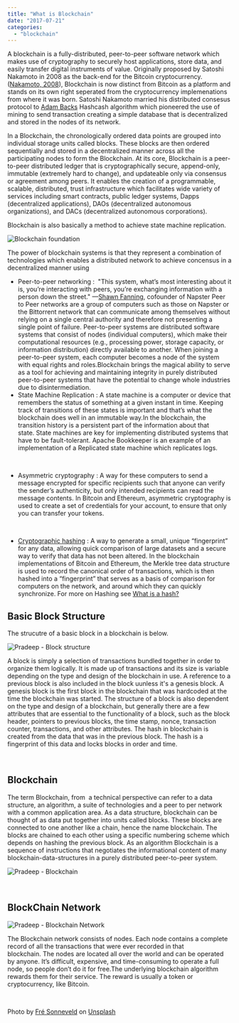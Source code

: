 ```yaml
---
title: "What is Blockchain"
date: "2017-07-21"
categories: 
  - "blockchain"
---
```


A blockchain is a fully-distributed, peer-to-peer software network which makes use of cryptography to securely host applications, store data, and easily transfer digital instruments of value. Originally proposed by Satoshi Nakamoto in 2008 as the back-end for the Bitcoin cryptocurrency.([Nakamoto, 2008](https://bitcoin.org/bitcoin.pdf)), Blockchain is now distinct from Bitcoin as a platform and stands on its own right seperated from the cryptocurrency implemenations from where it was born. Satoshi Nakamoto married his distributed consesus protocol to [Adam Backs](http://www.cypherspace.org/adam/) Hashcash algorithm which pioneered the use of mining to send transaction creating a simple database that is decentralized and stored in the nodes of its network.

In a Blockchain, the chronologically ordered data points are grouped into individual storage units called blocks. These blocks are then ordered sequentially and stored in a decentralized manner across all the participating nodes to form the Blockchain. At its core, Blockchain is a peer-to-peer distributed ledger that is cryptographically secure, append-only, immutable (extremely hard to change), and updateable only via consensus or agreement among peers. It enables the creation of a programmable, scalable, distributed, trust infrastructure which facilitates wide variety of services including smart contracts, public ledger systems, Dapps (decentralized applications), DAOs (decentralized autonomous organizations), and DACs (decentralized autonomous corporations).

Blockchain is also basically a method to achieve state machine replication.

![Blockchain foundation](images/Blockchain-foundation-1.png)

The power of blockchain systems is that they represent a combination of technologies which enables a distributed network to achieve concensus in a decentralized manner using

- Peer-to-peer networking :  "This system, what’s most interesting about it is, you’re interacting with peers, you’re exchanging information with a person down the street." —[Shawn Fanning](https://en.wikipedia.org/wiki/Shawn_Fanning), cofounder of Napster Peer to Peer networks are a group of computers such as those on Napster or the Bittorrent network that can communicate among themselves without relying on a single central authority and therefore not presenting a single point of failure. Peer-to-peer systems are distributed software systems that consist of nodes (individual computers), which make their computational resources (e.g., processing power, storage capacity, or information distribution) directly available to another. When joining a peer-to-peer system, each computer becomes a node of the system with equal rights and roles.Blockchain brings the magical ability to serve as a tool for achieving and maintaining integrity in purely distributed peer-to-peer systems that have the potential to change whole industries due to disintermediation.
- State Machine Replication : A state machine is a computer or device that remembers the status of something at a given instant in time. Keeping track of transitions of these states is important and that’s what the blockchain does well in an immutable way.In the blockchain, the transition history is a persistent part of the information about that state. State machines are key for implementing distributed systems that have to be fault-tolerant. Apache Bookkeeper is an example of an implementation of a Replicated state machine which replicates logs.

 

- Asymmetric cryptography : A way for these computers to send a message encrypted for specific recipients such that anyone can verify the sender’s authenticity, but only intended recipients can read the message contents. In Bitcoin and Ethereum, asymmetric cryptography is used to create a set of credentials for your account, to ensure that only you can transfer your tokens.

 

- [Cryptographic hashing](http://pradeeploganathan.com/blockchain/hashing/) : A way to generate a small, unique “fingerprint” for any data, allowing quick comparison of large datasets and a secure way to verify that data has not been altered. In the blockchain implementations of Bitcoin and Ethereum, the Merkle tree data structure is used to record the canonical order of transactions, which is then hashed into a “fingerprint” that serves as a basis of comparison for computers on the network, and around which they can quickly synchronize. For more on Hashing see [What is a hash?](http://pradeeploganathan.com/blockchain/hashing/)

## Basic Block Structure

The strucutre of a basic block in a blockchain is below.

![Pradeep - Block structure](images/Pradeep-Block-structure.png)

A block is simply a selection of transactions bundled together in order to organize them logically. It is made up of transactions and its size is variable depending on the type and design of the blockchain in use. A reference to a previous block is also included in the block uunless it's a genesis block. A genesis block is the first block in the blockchain that was hardcoded at the time the blockchain was started. The structure of a block is also dependent on the type and design of a blockchain, but generally there are a few attributes that are essential to the functionality of a block, such as the block header, pointers to previous blocks, the time stamp, nonce, transaction counter, transactions, and other attributes. The hash in blockchain is created from the data that was in the previous block. The hash is a fingerprint of this data and locks blocks in order and time.

 

## **Blockchain**

The term Blockchain, from  a technical perspective can refer to a data structure, an algorithm, a suite of technologies and a peer to per network with a common application area. As a data structure, blockchain can be thought of as data put together into units called blocks. These blocks are connected to one another like a chain, hence the name blockchain. The blocks are chained to each other using a specific numbering scheme which depends on hashing the previous block. As an algorithm Blockchain is a sequence of instructions that negotiates the informational content of many blockchain-data-structures in a purely distributed peer-to-peer system.

![Pradeep - Blockchain](images/Pradeep-Blockchain.png)

 

## BlockChain Network

![Pradeep - Blockchain Network](images/Pradeep-Blockchain-Network.png)

The Blockchain network consists of nodes. Each node contains a complete record of all the transactions that were ever recorded in that blockchain. The nodes are located all over the world and can be operated by anyone. It’s difficult, expensive, and time-consuming to operate a full node, so people don’t do it for free.The underlying blockchain algorithm rewards them for their service. The reward is usually a token or cryptocurrency, like Bitcoin.

 

Photo by [Fré Sonneveld](http://unsplash.com/photos/K8iHtzoIKQ4?utm_source=unsplash&utm_medium=referral&utm_content=creditCopyText) on [Unsplash](https://unsplash.com/?utm_source=unsplash&utm_medium=referral&utm_content=creditCopyText)
